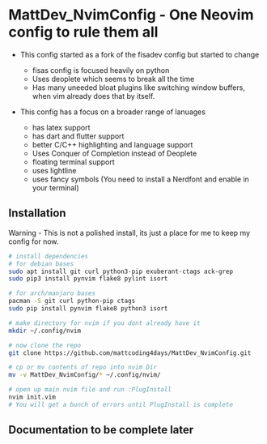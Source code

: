 # MattDev_NvimConfig - One Neovim config to rule them all

* This config started as a fork of the fisadev config but started to change
    - fisas config is focused heavily on python
    - Uses deoplete which seems to break all the time
    - Has many uneeded bloat plugins like switching window buffers,
      when vim already does that by itself.

* This config has a focus on a broader range of lanuages
    - has latex support
    - has dart and flutter support
    - better C/C++ highlighting and language support
    - Uses Conquer of Completion instead of Deoplete
    - floating terminal support
    - uses lightline
    - uses fancy symbols (You need to install a Nerdfont and enable in your terminal)

## Installation
Warning - This is not a polished install, its just a place for me to keep my config
for now.
```bash
# install dependencies
# for debian bases
sudo apt install git curl python3-pip exuberant-ctags ack-grep
sudo pip3 install pynvim flake8 pylint isort

# for arch/manjaro bases
pacman -S git curl python-pip ctags
sudo pip install pynvim flake8 python3 isort

# make directory for nvim if you dont already have it
mkdir ~/.config/nvim

# now clone the repo
git clone https://github.com/mattcoding4days/MattDev_NvimConfig.git

# cp or mv contents of repo into nvim Dir
mv -v MattDev_NvimConfig/* ~/.config/nvim/

# open up main nvim file and run :PlugInstall
nvim init.vim
# You will get a bunch of errors until PlugInstall is complete
```
## Documentation to be complete later 


